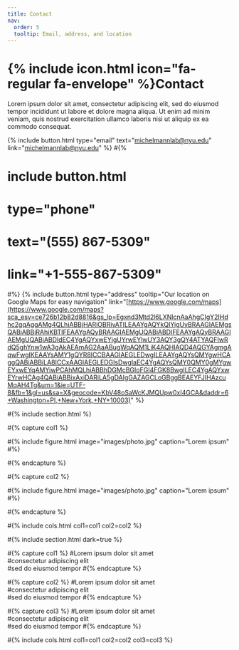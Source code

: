 ```yaml
---
title: Contact
nav:
  order: 5
  tooltip: Email, address, and location
---
```


# {% include icon.html icon="fa-regular fa-envelope" %}Contact

Lorem ipsum dolor sit amet, consectetur adipiscing elit, sed do eiusmod tempor
incididunt ut labore et dolore magna aliqua. Ut enim ad minim veniam, quis
nostrud exercitation ullamco laboris nisi ut aliquip ex ea commodo consequat.

{%
  include button.html
  type="email"
  text="michelmannlab@nyu.edu"
  link="michelmannlab@nyu.edu"
%}
#{%
#  include button.html
#  type="phone"
#  text="(555) 867-5309"
#  link="+1-555-867-5309"
#%}
{%
  include button.html
  type="address"
  tooltip="Our location on Google Maps for easy navigation"
  link="[https://www.google.com/maps](https://www.google.com/maps?sca_esv=ce726b12b82d8816&gs_lp=Egxnd3Mtd2l6LXNlcnAaAhgCIgY2IHdhc2gqAggAMg4QLhiABBjHARiOBRivATILEAAYgAQYkQIYigUyBRAAGIAEMgsQABiABBiRAhiKBTIFEAAYgAQyBRAAGIAEMgUQABiABDIFEAAYgAQyBRAAGIAEMgUQABiABDIdEC4YgAQYxwEYjgUYrwEYlwUY3AQY3gQY4ATYAQFIwRdQ5ghYnw1wA3gAkAEAmAG2AaABugWqAQM1LjK4AQHIAQD4AQGYAgmgAqwFwgIKEAAYsAMY1gQYR8ICCBAAGIAEGLEDwgILEAAYgAQYsQMYgwHCAggQABiABBiLA8ICCxAAGIAEGLEDGIsDwgIaEC4YgAQYsQMY0QMY0gMYgwEYxwEYqAMYiwPCAhMQLhiABBhDGMcBGIoFGI4FGK8BwgILEC4YgAQYxwEYrwHCAg4QABiABBixAxiDARiLA5gDAIgGAZAGCLoGBggBEAEYFJIHAzcuMqAH4Tg&um=1&ie=UTF-8&fb=1&gl=us&sa=X&geocode=KbV48oSaWcKJMQUpw0xI4GCA&daddr=6+Washington+Pl,+New+York,+NY+10003)"
%}

#{% include section.html %}

#{% capture col1 %}

#{%
  include figure.html
  image="images/photo.jpg"
  caption="Lorem ipsum"
#%}

#{% endcapture %}

#{% capture col2 %}

#{%
  include figure.html
  image="images/photo.jpg"
  caption="Lorem ipsum"
#%}

#{% endcapture %}

#{% include cols.html col1=col1 col2=col2 %}

#{% include section.html dark=true %}

#{% capture col1 %}
#Lorem ipsum dolor sit amet  
#consectetur adipiscing elit  
#sed do eiusmod tempor
#{% endcapture %}

#{% capture col2 %}
#Lorem ipsum dolor sit amet  
#consectetur adipiscing elit  
#sed do eiusmod tempor
#{% endcapture %}

#{% capture col3 %}
#Lorem ipsum dolor sit amet  
#consectetur adipiscing elit  
#sed do eiusmod tempor
#{% endcapture %}

#{% include cols.html col1=col1 col2=col2 col3=col3 %}
